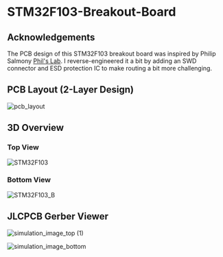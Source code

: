 # STM32F103-Breakout-Board

## Acknowledgements 
The PCB design of this STM32F103 breakout board was inspired by Philip Salmony [Phil's Lab](https://www.youtube.com/watch?v=wLwKgMBWhpY&list=PLXSyc11qLa1b9VA7nw8-DiLRXVhZ2iUN2&index=11).
I reverse-engineered it a bit by adding an SWD connector and ESD protection IC
to  make routing a bit more challenging.

## PCB Layout (2-Layer Design)
![pcb_layout](https://github.com/user-attachments/assets/7734f0be-3122-4aea-ab7e-34da49d25fbe)

## 3D Overview
### Top View
![STM32F103](https://github.com/user-attachments/assets/5551da1b-5acb-4e17-aba7-40d20118fd54)

### Bottom View
![STM32F103_B](https://github.com/user-attachments/assets/5502683c-9266-4c2a-8747-e7456a41a08d)

## JLCPCB Gerber Viewer
![simulation_image_top (1)](https://github.com/user-attachments/assets/a007f52a-b5a1-4ba5-83a0-92179c2322e0)

![simulation_image_bottom](https://github.com/user-attachments/assets/30a72896-f93c-42b5-b1d8-edddefb8cebf)
